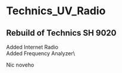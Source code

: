 # Technics_UV_Radio

## Rebuild of Technics SH 9020

Added Internet Radio\
Added Frequency Analyzer\

Nic noveho
